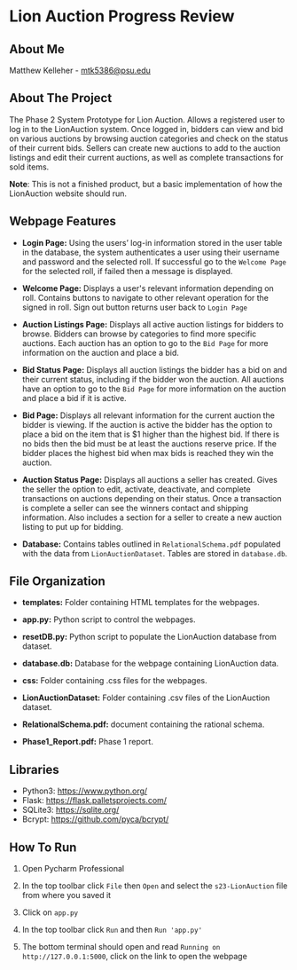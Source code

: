 # **Lion Auction Progress Review**

## About Me

Matthew Kelleher - mtk5386@psu.edu

## About The Project

The Phase 2 System Prototype for Lion Auction. Allows a registered user to log in to the LionAuction system. Once logged in, bidders can view and bid on various auctions by browsing auction categories and check on the status of their current bids. Sellers can create new auctions to add to the auction listings and edit their current auctions, as well as complete transactions for sold items.

**Note**: This is not a finished product, but a basic implementation of how the LionAuction website should run.  

## Webpage Features

- **Login Page:** Using the users’ log-in information stored in the user table in the database, the system authenticates a user using their username and password and the selected roll. If successful go to the `Welcome Page` for the selected roll, if failed then a message is displayed.

- **Welcome Page:** Displays a user's relevant information depending on roll. Contains buttons to navigate to other relevant operation for the signed in roll. Sign out button returns user back to `Login Page`

- **Auction Listings Page:** Displays all active auction listings for bidders to browse. Bidders can browse by categories to find more specific auctions. Each auction has an option to go to the `Bid Page` for more information on the auction and place a bid.

- **Bid Status Page:** Displays all auction listings the bidder has a bid on and their current status, including if the bidder won the auction. All auctions have an option to go to the `Bid Page` for more information on the auction and place a bid if it is active.

- **Bid Page:** Displays all relevant information for the current auction the bidder is viewing. If the auction is active the bidder has the option to place a bid on the item that is $1 higher than the highest bid. If there is no bids then the bid must be at least the auctions reserve price. If the bidder places the highest bid when max bids is reached they win the auction.

- **Auction Status Page:** Displays all auctions a seller has created. Gives the seller the option to edit, activate, deactivate, and complete transactions on auctions depending on their status. Once a transaction is complete a seller can see the winners contact and shipping information. Also includes a section for a seller to create a new auction listing to put up for bidding.

- **Database:** Contains tables outlined in `RelationalSchema.pdf` populated with the data from `LionAuctionDataset`. Tables are stored in `database.db`.

## File Organization

- **templates:** Folder containing HTML templates for the webpages.

- **app.py:** Python script to control the webpages.

- **resetDB.py:** Python script to populate the LionAuction database from dataset.

- **database.db:** Database for the webpage containing LionAuction data.

- **css:** Folder containing .css files for the webpages.

- **LionAuctionDataset:** Folder containing .csv files of the LionAuction dataset.

- **RelationalSchema.pdf:** document containing the rational schema.

- **Phase1_Report.pdf:** Phase 1 report.

## Libraries

- Python3: <https://www.python.org/>
- Flask: <https://flask.palletsprojects.com/>
- SQLite3: <https://sqlite.org/>
- Bcrypt: <https://github.com/pyca/bcrypt/>

## How To Run

1. Open Pycharm Professional

2. In the top toolbar click `File` then `Open` and select the `s23-LionAuction` file from where you saved it

3. Click on `app.py`

4. In the top toolbar click `Run` and then `Run 'app.py'`

5. The bottom terminal should open and read `Running on http://127.0.0.1:5000`, click on the link to open the webpage
